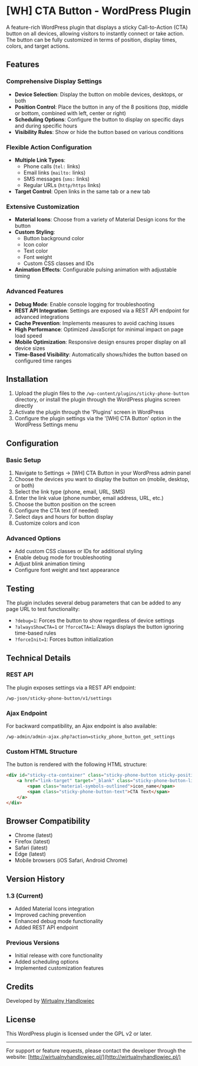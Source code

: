 # [WH] CTA Button - WordPress Plugin

A feature-rich WordPress plugin that displays a sticky Call-to-Action (CTA) button on all devices, allowing visitors to instantly connect or take action. The button can be fully customized in terms of position, display times, colors, and target actions.

## Features

### Comprehensive Display Settings
- **Device Selection**: Display the button on mobile devices, desktops, or both
- **Position Control**: Place the button in any of the 8 positions (top, middle or bottom, combined with left, center or right)
- **Scheduling Options**: Configure the button to display on specific days and during specific hours
- **Visibility Rules**: Show or hide the button based on various conditions

### Flexible Action Configuration
- **Multiple Link Types**:
  - Phone calls (`tel:` links)
  - Email links (`mailto:` links)
  - SMS messages (`sms:` links)
  - Regular URLs (`http/https` links)
- **Target Control**: Open links in the same tab or a new tab

### Extensive Customization
- **Material Icons**: Choose from a variety of Material Design icons for the button
- **Custom Styling**:
  - Button background color
  - Icon color
  - Text color
  - Font weight
  - Custom CSS classes and IDs
- **Animation Effects**: Configurable pulsing animation with adjustable timing

### Advanced Features
- **Debug Mode**: Enable console logging for troubleshooting
- **REST API Integration**: Settings are exposed via a REST API endpoint for advanced integrations
- **Cache Prevention**: Implements measures to avoid caching issues
- **High Performance**: Optimized JavaScript for minimal impact on page load speed
- **Mobile Optimization**: Responsive design ensures proper display on all device sizes
- **Time-Based Visibility**: Automatically shows/hides the button based on configured time ranges

## Installation

1. Upload the plugin files to the `/wp-content/plugins/sticky-phone-button` directory, or install the plugin through the WordPress plugins screen directly
2. Activate the plugin through the 'Plugins' screen in WordPress
3. Configure the plugin settings via the '[WH] CTA Button' option in the WordPress Settings menu

## Configuration

### Basic Setup
1. Navigate to Settings → [WH] CTA Button in your WordPress admin panel
2. Choose the devices you want to display the button on (mobile, desktop, or both)
3. Select the link type (phone, email, URL, SMS)
4. Enter the link value (phone number, email address, URL, etc.)
5. Choose the button position on the screen
6. Configure the CTA text (if needed)
7. Select days and hours for button display
8. Customize colors and icon

### Advanced Options
- Add custom CSS classes or IDs for additional styling
- Enable debug mode for troubleshooting
- Adjust blink animation timing
- Configure font weight and text appearance

## Testing

The plugin includes several debug parameters that can be added to any page URL to test functionality:

- `?debug=1`: Forces the button to show regardless of device settings
- `?alwaysShowCTA=1` or `?forceCTA=1`: Always displays the button ignoring time-based rules
- `?forceInit=1`: Forces button initialization

## Technical Details

### REST API
The plugin exposes settings via a REST API endpoint:
```
/wp-json/sticky-phone-button/v1/settings
```

### Ajax Endpoint
For backward compatibility, an Ajax endpoint is also available:
```
/wp-admin/admin-ajax.php?action=sticky_phone_button_get_settings
```

### Custom HTML Structure
The button is rendered with the following HTML structure:
```html
<div id="sticky-cta-container" class="sticky-phone-button sticky-position-class custom-class" style="custom-styles">
    <a href="link-target" target="_blank" class="sticky-phone-button-link">
        <span class="material-symbols-outlined">icon_name</span>
        <span class="sticky-phone-button-text">CTA Text</span>
    </a>
</div>
```

## Browser Compatibility

- Chrome (latest)
- Firefox (latest)
- Safari (latest)
- Edge (latest)
- Mobile browsers (iOS Safari, Android Chrome)

## Version History

### 1.3 (Current)
- Added Material Icons integration
- Improved caching prevention
- Enhanced debug mode functionality
- Added REST API endpoint

### Previous Versions
- Initial release with core functionality
- Added scheduling options
- Implemented customization features

## Credits

Developed by [Wirtualny Handlowiec](http://wirtualnyhandlowiec.pl/)

## License

This WordPress plugin is licensed under the GPL v2 or later.

---

For support or feature requests, please contact the developer through the website: [http://wirtualnyhandlowiec.pl/](http://wirtualnyhandlowiec.pl/)
